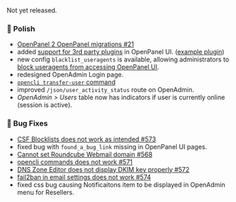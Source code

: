 Not yet released.

### 💅 Polish
- [OpenPanel 2 OpenPanel migrations #21](https://github.com/stefanpejcic/OpenPanel/issues/21)
- added [support for 3rd party plugins](/docs/articles/dev-experience/custom-plugins) in OpenPanel UI. ([example plugin](https://github.com/stefanpejcic/traceroute))
- new config `blacklist_useragents` is available, allowing administrators to [block useragents from accessing OpenPanel UI](https://raw.githubusercontent.com/stefanpejcic/openpanel-configuration/refs/heads/main/openpanel/conf/blacklist_useragents.txt).
- redesigned OpenAdmin Login page.
- [`opencli transfer-user` command](https://dev.openpanel.com/cli/users.html#Transfer-User)
- improved `/json/user_activity_status` route on OpenAdmin.
- *OpenAdmin > Users* table now has indicators if user is currently online (session is active).

### 🐛 Bug Fixes
- [CSF Blocklists does not work as intended #573](https://github.com/stefanpejcic/OpenPanel/issues/573)
- fixed bug with `found_a_bug_link` missing in OpenPanel UI pages.
- [Cannot set Roundcube Webmail domain #568](https://github.com/stefanpejcic/OpenPanel/issues/568)
- [opencli commands does not work #571](https://github.com/stefanpejcic/OpenPanel/issues/571)
- [DNS Zone Editor does not display DKIM key properly #572](https://github.com/stefanpejcic/OpenPanel/issues/572)
- [fail2ban in email settings does not work #574](https://github.com/stefanpejcic/OpenPanel/issues/574)
- fixed css bug causing Notificaitons item to be displayed in OpenAdmin menu for Resellers.
